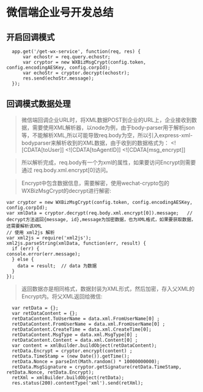 # 微信端企业号开发总结

## 开启回调模式
      
      app.get('/get-wx-service', function(req, res) {
          var echostr = req.query.echostr;
          var cryptor = new WXBizMsgCrypt(config.token, config.encodingAESKey, config.corpId);
          var echoStr = cryptor.decrypt(echostr);
          res.send(echoStr.message);
      });
      


## 回调模式数据处理
> 微信端回调企业URL时，将XML数据POST到企业的URL上，企业接收到数据，需要使用XML解析器，以node为例，由于body-parser用于解析json等，不能解析XML,所以可能导致req.body为空，所以引入express-xml-bodyparser来解析收到的XML数据，由于收到的数据格式为：
        <xml> 
          <ToUserName><![CDATA[toUser]]</ToUserName>
          <AgentID><![CDATA[toAgentID]]</AgentID>
          <Encrypt><![CDATA[msg_encrypt]]</Encrypt>
        </xml>

> 所以解析完成，req.body有一个为xml的属性，如果要访问Encrypt则需要通过 req.body.xml.encrypt[0]访问。

> Encrypt中包含数据信息，需要解密，使用wechat-crypto包的WXBizMsgCrypt的decrypt进行解密:

    var cryptor = new WXBizMsgCrypt(config.token, config.encodingAESKey, config.corpId);
    var xmlData = cryptor.decrypt(req.body.xml.encrypt[0]).message;   // decrypt方法返回{message, id},message为加密数据，也为XML格式，如果要获取数据，还需要解析该XML
    // 使用 xml2js 解析
    var xml2js = require('xml2js');
    xml2js.parseString(xmlData, function(err, result) {
      if (err) {
	console.error(err.message);
      } else {
        data = result;  // data 为数据
      }
    });
> 返回数据亦是相同格式，数据封装为XML形式，然后加密，存入父XML的Encrypt内。将父XML返回给微信:


      var retData = {};
      var retDataContent = {};
      retDataContent.ToUserName = data.xml.FromUserName[0] ;
      retDataContent.FromUserName = data.xml.FromUserName[0] ;
      retDataContent.CreateTime = data.xml.CreateTime[0];
      retDataContent.MsgType = data.xml.MsgType[0] ;
      retDataContent.Content = data.xml.Content[0] ;
      var content = xmlBuilder.buildObject(retDataContent);
      retData.Encrypt = cryptor.encrypt(content) ;
      retData.TimeStamp = (new Date()).getTime();
      retData.Nonce = parseInt(Math.random() * 10000000000);
      retData.MsgSignature = cryptor.getSignature(retData.TimeStamp, retData.Nonce, retData.Encrypt);
      retXml = xmlBuilder.buildObject(retData);
      res.status(200).contentType('xml').send(retXml);
	   
